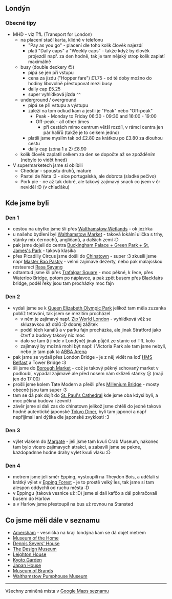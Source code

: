 ## Londýn 
### Obecné tipy
- MHD - viz TfL (Transport for London)
	- na placení stačí karta, klidně v telefonu
		- "Pay as you go" - placení dle toho kolik člověk najezdí
		- platí "Daily caps" a "Weekly caps" - takže když by člověk projezdil např. za den hodně, tak je tam nějaký strop kolik zaplatí maximálně
	- busy (double deckery 😍)
		- pípá se jen při vstupu
		- cena za jízdu ("Hopper fare") £1.75 - od té doby možno do hodiny libovolně přestupovat mezi busy
		- daily cap £5.25
		- super vyhlídková jízda ^^
	- underground / overground
		- pípá se při vstupu a výstupu
		- záleží na tom odkud kam a jestli je "Peak" nebo "Off-peak"
			- Peak - Monday to Friday 06:30 - 09:30 and 16:00 - 19:00
			- Off-peak - all other times 
				- při cestách mimo centrum větší rozdíl, v rámci centra jen pár halířů (takže je to celkem jedno)
		- platili jsme myslím tak od £2.80 za krátkou po £3.80 za dlouhou cestu
		- daily cap (zóna 1 a 2) £8.90
	- kolik člověk zaplatil celkem za den se dopočte až se zpožděním (nebylo to vidět hned)
- V supermarketech jsme si oblíbili 
	- Cheddar - spoustu druhů, mature
	- Pastel de Nata :3 - sice portugalská, ale dobrota (sladké pečivo)
	- Pork pie - ne až tak dobré, ale takový zajímavý snack co jsem v čr neviděl :D (v chlaďáku)

## Kde jsme byli
### Den 1
- cestou na ubytko jsme šli přes [Walthamstow Wetlands](https://maps.app.goo.gl/5E9wau74una1ArPUA) - ok jezírka 
- u našeho bydlení byl [Walthamstow Market](https://maps.app.goo.gl/NgC6rM9g81coPjhH9) - taková lokální ulička s trhy, stánky mix černochů, angličanů, a dalších zemí :D
- pak jsme dojeli do centra [Buckingham Palace + Green Park + St. James's Park](https://maps.app.goo.gl/WmGBDWRxgFfeDSyN6) - taková klasika
- přes Picadilly Circus jsme došli do [Chinatown](https://maps.app.goo.gl/8yYMTraNYXhjqJ6AA) - super :3 zkusili jsme napr [Master Bao Pastry](https://maps.app.goo.gl/7KubYP6Z1mEbYF2w6) - velmi zajímavé dezerty, nebo pak malajsskou restauraci [Rasa Sayang](https://maps.app.goo.gl/iRBSp9a3gUGCzUFG6)
- odtamtud jsme šli přes [Trafalgar Square](https://maps.app.goo.gl/mGgZTnsZg5rso3G4A) - moc pěkné, k řece, přes Waterloo Bridge, potom po náplavce, a pak zpět busem přes Blackfairs bridge, podél řeky jsou tam procházky moc fajn
### Den 2
- vydali jsme se k [Queen Elizabeth Olympic Park](https://maps.app.goo.gl/FCUwA9S9URC5mcb4A) jelikož tam měla zuzanka poblíž tetování, tak jsem se mezitím procházel
	- v něm je zajímavý např. [Zip World London](https://maps.app.goo.gl/AJ3i43W2SKe4CWqt5) - vyhlídková věž se skluzavkou až dolů :D dobrej zážitek
	- podél těch kanálů a v parku fajn procházka, ale jinak Stratford jako čtvrť a budovy takový nic moc
	- dalo se tam (i jinde v Londýně) jinak půjčit ze stanic od TfL kolo 
	- zajímavý by možná mohl být např. i Victoria Park ale tam jsme nebyli, nebo je tam pak ta [ABBA Arena](https://maps.app.goo.gl/x4qAGjYL7WLjbrXZA)
- pak jsme se vydali přes London Bridge - je z něj vidět na loď [HMS Belfast](https://maps.app.goo.gl/4HHzh4CgxA7hwq5Z7) a Tower Bridge :3
- šli jsme do [Borough Market](https://maps.app.goo.gl/x1FLKkssxiSUKxjL8) - což je takový pěkný schovaný market v podloubí, vypadal zajímavě ale před nosem nám sklízeli stánky 😢 (mají jen do 17:00)
- prošli jsme kolem Tate Modern a přešli přes [Millenium Bridge](https://maps.app.goo.gl/NUPmTE5ANArTFPg5A) - mosty obecně jsou tam super :3
- tam se dá pak dojít do [St. Paul's Cathedral](https://maps.app.goo.gl/ihjGGUwQSFZLDt4n6) kde jsme oba kdysi byli, a moc pěkná budova i zevnitř
- závěr jsme si dali zas do chinatown jelikož jsme chtěli do jedné takové hodně autentické japonské [Tokyo Diner](https://maps.app.goo.gl/w1vV8tu46YoZWRs97), byli tam japonci a např nepřijímali ani dýška dle japonské zvyklosti :3
### Den 3
- výlet vlakem do [Margate](https://maps.app.goo.gl/8D9FDSebuXE2XZ2s5) - jeli jsme tam kvuli Crab Museum, nakonec tam bylo vicero zajimavych atrakci, a zabavili jsme se pekne, kazdopadnne hodne drahy vylet kvuli vlaku :D 
### Den 4
- metrem jsme jeli směr Epping, vystoupili na Theydon Bois, a udělali si krátký výlet v [Epping Forest](https://maps.app.goo.gl/RXTn34GhQt7y8HcN9) - je to prostě velký les, tak jsme si tam alespon oddychli od ruchu města :D
- v Eppingu (taková vesnice už :D) jsme si dali kafčo a dál pokračovali busem do Harlow
- a v Harlow jsme přestoupil na bus už rovnou na Stansted

## Co jsme měli dále v seznamu
- [Amersham](https://maps.app.goo.gl/B2gfVpnECXzSXrCG7) - vesnička na kraji londýna kam se dá dojet metrem
- [Museum of the Home](https://maps.app.goo.gl/7UTDrgMWvU7Yjrg17)
- [Dennis Severs' House](https://maps.app.goo.gl/VfKkD7mL9zC5M8wx6)
- [The Design Museum](https://maps.app.goo.gl/3N4Ma7LTmkWFFWsXA) 
- [Leighton House](https://maps.app.goo.gl/BVR6s9BwXmcnSsVW6)
- [Kyoto Garden](https://maps.app.goo.gl/nPfdYRhDuPgBENVi7)
- [Japan House](https://maps.app.goo.gl/EMwrKiBoCYgPS9pt5)
- [Museum of Brands](https://maps.app.goo.gl/9dYm2FzKKXzDC4NeA)
- [Walthamstow Pumphouse Museum](https://maps.app.goo.gl/juRScFTrEwFBxiu5A) 

---
Všechny zmíněná místa v [Google Maps seznamu](https://maps.app.goo.gl/Sk8wypLCJEEuc6qe8)